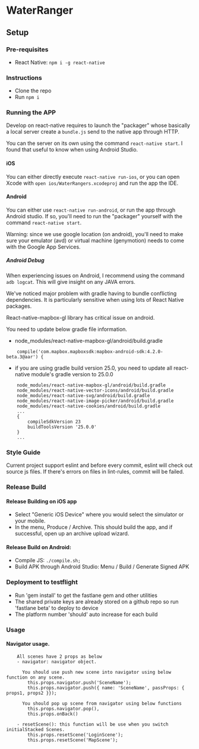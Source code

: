 # WaterRanger

## Setup

### Pre-requisites
- React Native: `npm i -g react-native`

### Instructions
- Clone the repo
- Run `npm i`

### Running the APP

Develop on react-native requires to launch the "packager" whose basically a local server create a `bundle.js` send to the native app through HTTP.

You can the server on its own using the command `react-native start`. I found that useful to know when using Android Studio.

#### iOS
You can either directly execute `react-native run-ios`, or you can open Xcode with `open ios/WaterRangers.xcodeproj` and run the app the IDE.


#### Android
You can either use `react-native run-android`, or run the app through Android studio. If so, you'll need to run the "packager" yourself with the command `react-native start`.

Warning: since we use google location (on android), you'll need to make sure your emulator (avd) or virtual machine (genymotion) needs to come with the Google App Services.

##### Android Debug

When experiencing issues on Android, I recommend using the command `adb logcat`. This will give insight on any JAVA errors.

We've noticed major problem with gradle having to bundle conflicting dependencies. It is particularly sensitive when using lots of React Native packages.

React-native-mapbox-gl library has critical issue on android.

You need to update below gradle file information.
  - node_modules/react-native-mapbox-gl/android/build.gradle

```
    compile('com.mapbox.mapboxsdk:mapbox-android-sdk:4.2.0-beta.3@aar') {
```
  - if you are using gradle build version 25.0, you need to update all react-native module's gradle version to 25.0.0

```
    node_modules/react-native-mapbox-gl/android/build.gradle
    node_modules/react-native-vector-icons/android/build.gradle
    node_modules/react-native-svg/android/build.gradle
    node_modules/react-native-image-picker/android/build.gradle
    node_modules/react-native-cookies/android/build.gradle
    ...
    {
        compileSdkVersion 23
        buildToolsVersion '25.0.0'
    }
    ...
```
### Style Guide

Current project support eslint and before every commit, eslint will check out source js files.
If there's errors on files in lint-rules, commit will be failed.

### Release Build

#### Release Building on iOS app
  - Select "Generic iOS Device" where you would select the simulator or your mobile.
  - In the menu, Produce / Archive. This should build the app, and if successful, open up an archive upload wizard.

#### Release Build on Android:
  - Compile JS: `./compile.sh;`
  - Build APK through Android Studio: Menu / Build / Generate Signed APK

### Deployment to testflight

 - Run 'gem install' to get the fastlane gem and other utilities
 - The shared private keys are already stored on a github repo so run 'fastlane beta' to deploy to device
 - The platform number 'should' auto increase for each build

### Usage

#### Navigator usage.
```
    All scenes have 2 props as below
    - navigator: navigator object.

      You should use push new scene into navigator using below function on any scene.
        this.props.navigator.push('SceneName');
        this.props.navigator.push({ name: 'SceneName', passProps: { props1, props2 }});

      You should pop up scene from navigator using below functions
        this.props.navigator.pop(),
        this.props.onBack()

    - resetScene(): this function will be use when you switch initialStacked Scenes.
        this.props.resetScene('LoginScene');
        this.props.resetScene('MapScene');
```